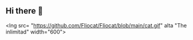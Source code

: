 ## Hi there 👋



<lng src= "https://github.com/Fliocat/Fliocat/blob/main/cat.gif" alta "The inlimitad" width="600">
